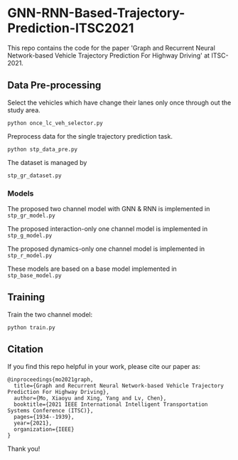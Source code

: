 # GNN-RNN-Based-Trajectory-Prediction-ITSC2021
This repo contains the code for the paper 'Graph and Recurrent Neural Network-based Vehicle Trajectory Prediction For Highway Driving' at ITSC-2021.
## Data Pre-processing
Select the vehicles which have change their lanes only once through out the study area.

`python once_lc_veh_selector.py`

Preprocess data for the single trajectory prediction task.

`python stp_data_pre.py`

The dataset is managed by 

`stp_gr_dataset.py`

### Models
The proposed two channel model with GNN & RNN is implemented in `stp_gr_model.py`

The proposed interaction-only one channel model is implemented in `stp_g_model.py`

The proposed dynamics-only one channel model is implemented in `stp_r_model.py`

These models are based on a base model implemented in `stp_base_model.py`

## Training
Train the two channel model:

`python train.py`

## Citation
If you find this repo helpful in your work, please cite our paper as:

```
@inproceedings{mo2021graph, 
  title={Graph and Recurrent Neural Network-based Vehicle Trajectory Prediction For Highway Driving}, 
  author={Mo, Xiaoyu and Xing, Yang and Lv, Chen}, 
  booktitle={2021 IEEE International Intelligent Transportation Systems Conference (ITSC)}, 
  pages={1934--1939}, 
  year={2021}, 
  organization={IEEE} 
}
```

Thank you!
